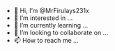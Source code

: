 - 👋 Hi, I’m @MrFirulays231x
- 👀 I’m interested in ...
- 🌱 I’m currently learning ...
- 💞️ I’m looking to collaborate on ...
- 📫 How to reach me ...

<!---
MrFirulays231x/MrFirulays231x is a ✨ special ✨ repository because its `README.md` (this file) appears on your GitHub profile.
You can click the Preview link to take a look at your changes.
--->
